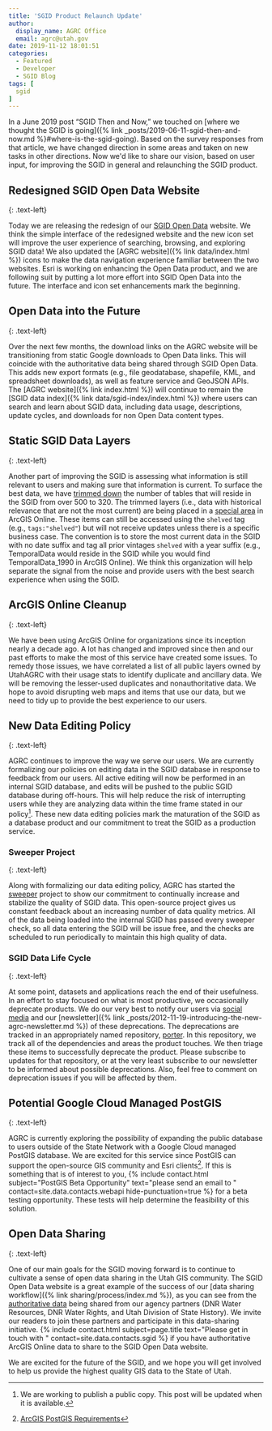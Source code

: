 ```yaml
---
title: 'SGID Product Relaunch Update'
author:
  display_name: AGRC Office
  email: agrc@utah.gov
date: 2019-11-12 18:01:51
categories:
  - Featured
  - Developer
  - SGID Blog
tags: [
  sgid
]
---
```


In a June 2019 post “SGID Then and Now,” we touched on [where we thought the SGID is going]({% link _posts/2019-06-11-sgid-then-and-now.md %}#where-is-the-sgid-going). Based on the survey responses from that article, we have changed direction in some areas and taken on new tasks in other directions. Now we'd like to share our vision, based on user input, for improving the SGID in general and relaunching the SGID product.

## Redesigned SGID Open Data Website
{: .text-left}

Today we are releasing the redesign of our [SGID Open Data](https://opendata.gis.utah.gov/) website. We think the simple interface of the redesigned website and the new icon set will improve the user experience of searching, browsing, and exploring SGID data! We also updated the [AGRC website]({% link data/index.html %}) icons to make the data navigation experience familiar between the two websites. Esri is working on enhancing the Open Data product, and we are following suit by putting a lot more effort into SGID Open Data into the future. The interface and icon set enhancements mark the beginning.

## Open Data into the Future
{: .text-left}

Over the next few months, the download links on the AGRC website will be transitioning from static Google downloads to Open Data links. This will coincide with the authoritative data being shared through SGID Open Data. This adds new export formats (e.g., file geodatabase, shapefile, KML, and spreadsheet downloads), as well as feature service and GeoJSON APIs. The [AGRC website]({% link index.html %}) will continue to remain the [SGID data index]({% link data/sgid-index/index.html %}) where users can search and learn about SGID data, including data usage, descriptions, update cycles, and downloads for non Open Data content types.

## Static SGID Data Layers
{: .text-left}

Another part of improving the SGID is assessing what information is still relevant to users and making sure that information is current. To surface the best data, we have [trimmed down](https://docs.google.com/spreadsheets/d/1FNCvSQxgQbFG--k3ZapscsTapbrxtSGlKqMcMLCsTYs/edit#gid=0) the number of tables that will reside in the SGID from over 500 to 320. The trimmed layers (i.e., data with historical relevance that are not the most current) are being placed in a [special area](https://utah.maps.arcgis.com/home/search.html?t=content&q=tags%3A%22shelved%22) in ArcGIS Online. These items can still be accessed using the `shelved` tag (e.g., `tags:"shelved"`) but will not receive updates unless there is a specific business case. The convention is to store the most current data in the SGID with no date suffix and tag all prior vintages `shelved` with a year suffix (e.g., TemporalData would reside in the SGID while you would find TemporalData_1990 in ArcGIS Online). We think this organization will help separate the signal from the noise and provide users with the best search experience when using the SGID.

## ArcGIS Online Cleanup
{: .text-left}

We have been using ArcGIS Online for organizations since its inception nearly a decade ago. A lot has changed and improved since then and our past efforts to make the most of this service have created some issues. To remedy those issues, we have correlated a list of all public layers owned by UtahAGRC with their usage stats to identify duplicate and ancillary data. We will be removing the lesser-used duplicates and nonauthoritative data. We hope to avoid disrupting web maps and items that use our data, but we need to tidy up to provide the best experience to our users.

## New Data Editing Policy
{: .text-left}

AGRC continues to improve the way we serve our users. We are currently formalizing our policies on editing data in the SGID database in response to feedback from our users. All active editing will now be performed in an internal SGID database, and edits will be pushed to the public SGID database during off-hours. This will help reduce the risk of interrupting users while they are analyzing data within the time frame stated in our policy[^policy-link]. These new data editing policies mark the maturation of the SGID as a database product and our commitment to treat the SGID as a production service.

### Sweeper Project
{: .text-left}

Along with formalizing our data editing policy, AGRC has started the [sweeper](https://github.com/agrc/sweeper) project to show our commitment to continually increase and stabilize the quality of SGID data. This open-source project gives us constant feedback about an increasing number of data quality metrics. All of the data being loaded into the internal SGID has passed every sweeper check, so all data entering the SGID will be issue free, and the checks are scheduled to run periodically to maintain this high quality of data.

### SGID Data Life Cycle
{: .text-left}

At some point, datasets and applications reach the end of their usefulness. In an effort to stay focused on what is most productive, we occasionally deprecate products. We do our very best to notify our users via [social media](https://twitter.com/MapUtah) and our [newsletter]({% link _posts/2012-11-19-introducing-the-new-agrc-newsletter.md %}) of these deprecations. The deprecations are tracked in an appropriately named repository, [porter](https://github.com/agrc/porter). In this repository, we track all of the dependencies and areas the product touches. We then triage these items to successfully deprecate the product. Please subscribe to updates for that repository, or at the very least subscribe to our newsletter to be informed about possible deprecations. Also, feel free to comment on deprecation issues if you will be affected by them.

## Potential Google Cloud Managed PostGIS
{: .text-left}

AGRC is currently exploring the possibility of expanding the public database to users outside of the State Network with a Google Cloud managed PostGIS database. We are excited for this service since PostGIS can support the open-source GIS community and Esri clients[^esri-requirements]. If this is something that is of interest to you, {% include contact.html subject="PostGIS Beta Opportunity" text="please send an email to " contact=site.data.contacts.webapi hide-punctuation=true %} for a beta testing opportunity. These tests will help determine the feasibility of this solution.

## Open Data Sharing
{: .text-left}

One of our main goals for the SGID moving forward is to continue to cultivate a sense of open data sharing in the Utah GIS community. The SGID Open Data website is a great example of the success of our [data sharing workflow]({% link sharing/process/index.md %}), as you can see from the [authoritative data](https://opendata.gis.utah.gov/search?source=utah%20dnr%20online%20maps%2Cutah%20division%20of%20water%20resources) being shared from our agency partners (DNR Water Resources, DNR Water Rights, and Utah Division of State History). We invite our readers to join these partners and participate in this data-sharing initiative. {% include contact.html subject=page.title text="Please get in touch with " contact=site.data.contacts.sgid %} if you have authoritative ArcGIS Online data to share to the SGID Open Data website.

We are excited for the future of the SGID, and we hope you will get involved to help us provide the highest quality GIS data to the State of Utah.

[^policy-link]: We are working to publish a public copy. This post will be updated when it is available.
[^esri-requirements]: [ArcGIS PostGIS Requirements](https://pro.arcgis.com/en/pro-app/help/data/geodatabases/manage-postgresql/database-requirements-postgresql.htm)
